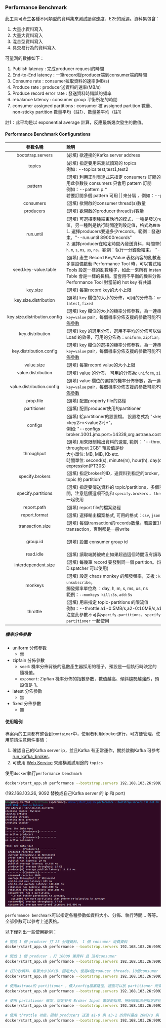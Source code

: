 ### Performance Benchmark

此工具可產生各種不同類型的資料集來測試讀寫速度、E2E的延遲。資料集包含：

1. 大量小資料寫入
2. 大量大資料寫入
3. 混合型資料寫入
4. 具交易行為的資料寫入

可量測的數據如下：

1. Publish latency : 完成producer request的時間
2. End-to-End latency : 一筆record從producer端到consumer端的時間
3. Consume rate : consumer拉取資料的速率(MB/s)
4. Produce rate : producer送資料的速率(MB/s)
5. Produce record error rate : 發送資料時錯誤的頻率
6. rebalance latency : consumer group 平衡所花的時間
7. consumer assigned partitions : consumer 被 assigned partition 數量、non-sticky partition 數量平均（註1）、數量差平均（註1）

註1：此平均是以 exponential average 計算，反應最新幾次發生的數值。

#### Performance Benchmark Configurations

|             參數名稱             | 說明                                                                                                                                                                                                                                                                    |           預設值            |
|:----------------------------:|:----------------------------------------------------------------------------------------------------------------------------------------------------------------------------------------------------------------------------------------------------------------------|:------------------------:|
|      bootstrap.servers       | (必填) 欲連接的Kafka server address                                                                                                                                                                                                                                         |            無             |
|            topics            | (必填) 指定要用來測試讀寫的 topics <br />例如 : --topics test,test1,test2                                                                                                                                                                                                           |            無             |
|           pattern            | (選填) 利用正則表達式來指定 consumers 訂閱的 pattern topics，使用此參數後 consumers 只會用 pattern 訂閱<br />例如：--pattern p.*<br />若要訂閱多個 pattern 可用 &vert;&vert; 來分隔 ，例如：--pattern a.&vert;&vert;test.                                                                                          |            無             |
|          consumers           | (選填) 欲開啟的consumer thread(s)數量                                                                                                                                                                                                                                         |            1             |
|          producers           | (選填) 欲開啟的producer thread(s)數量                                                                                                                                                                                                                                         |            1             |
|          run.until           | (選填) 可選擇兩種結束執行的模式，一種是發送records數量達到設定值，另一種則是執行時間達到設定值，格式為`數值`+`單位`<br />1. 選擇producers要送多少records，範例：發送89000 records 後結束，"--run.until 89000records"<br />2. 選擇producer在給定時間內發送資料，時間單位可以選擇`days`, `day`, `h`, `m`, `s`, `ms`, `us`, `ns`，範例：執行一分鐘後結束， "--run.until 1m"。 |       1000records        |
|     seed.key-value.table     | (選填) 產生 Record Key/Value 表格內容的亂數產生器種子，當嘗試於多臺設備啟動 Performance Tool 時，可以嘗試給各 Performance Tools 設定一樣的亂數種子，如此一來所有 instance 的 Key/Value Table 會是一樣的長相。當套用不平衡的機率分佈時，這可以使多個 Performance Tool 對當前的 hot key 有共識                                                                |           隨機值            |
|           key.size           | (選填) 每筆record key的大小上限                                                                                                                                                                                                                                                |          4Byte           |
|    key.size.distribution     | (選填) key 欄位的大小的分佈，可用的分佈為：`uniform`, `zipfian`, `latest`, `fixed`                                                                                                                                                                                                      |          fixed           |
| key.size.distribution.config | (選填) key 欄位的大小的機率分佈參數，為一連串以逗號相隔的 `key=value` pair，每個機率分佈支援的參數可能不同，可以參考 [機率分佈參數](#機率分佈參數)                                                                                                                                                                              |          fixed           |
|       key.distribution       | (選填) key 的選用分佈，選用不平均的分佈可以做到 Hotspot 或 Skew Load 的效果，可用的分佈為：`uniform`, `zipfian`, `latest`, `fixed`                                                                                                                                                                    |         uniform          |
|   key.distribution.config    | (選填) key 欄位的選擇的機率分佈參數，為一連串以逗號相隔的 `key=value` pair，每個機率分佈支援的參數可能不同，可以參考 [機率分佈參數](#機率分佈參數)                                                                                                                                                                              |          fixed           |
|          value.size          | (選填) 每筆record value的大小上限                                                                                                                                                                                                                                              |           1KiB           |
|      value.distribution      | (選填) value 的分佈， 可用的分佈為: `uniform`, `zipfian`, `latest`, `fixed`                                                                                                                                                                                                       |         uniform          |
|  value.distribution.config   | (選填) value 欄位的選擇的機率分佈參數，為一連串以逗號相隔的 `key=value` pair，每個機率分佈支援的參數可能不同，可以參考 [機率分佈參數](#機率分佈參數)                                                                                                                                                                            |          fixed           |
|          prop.file           | (選填) 配置property file的路徑                                                                                                                                                                                                                                               |           none           |
|         partitioner          | (選填) 配置producer使用的partitioner                                                                                                                                                                                                                                         |           none           |
|           configs            | (選填) 給partitioner的設置檔。 設置格式為 "\<key1\>=\<value1\>[,\<key2\>=\<value2\>]*"。 <br />例如: "--configs broker.1001.jmx.port=14338,org.astraea.cost.ThroughputCost=1"                                                                                                         |           none           |
|          throughput          | (選填) 用來限制輸出資料的速度, 範例： "--throughput 2MiB/m", "--throughput 2GB" 預設值是秒 <br/>大小單位: MB, MiB, Kb etc. <br />時間單位: second(s), minute(m), hour(h), day(d) or PT expression(PT30S)                                                                                           |      500 GiB/second      |
|       specify.brokers        | (選填) 指定broker的ID，送資料到指定的broker，若 broker 上有 "目標 topic 的 partition"                                                                                                                                                                                                     |           none           |
|      specify.partitions      | (選填) 指定要傳送資料的 topic/partitions，多個項目之間可以用逗號隔開，注意這個選項不能和 `specify.brokers` 、`throttle` 或 `partitioner` 一起使用                                                                                                                                                             |           none           |
|         report.path          | (選填) report file的檔案路徑                                                                                                                                                                                                                                                 |           none           |
|        report.format         | (選填) 選擇輸出檔案格式, 可用的格式：`csv`, `json`                                                                                                                                                                                                                                    |           csv            |
|       transaction.size       | (選填) 每個transaction的records數量。若設置1以上，會使用transaction，否則都是一般write                                                                                                                                                                                                        |            1             |
|           group.id           | (選填) 設置 consumer group id                                                                                                                                                                                                                                             | groupId-{Time in millis} |
|          read.idle           | (選填) 讀取端將被終止如果超過這個時間沒有讀取到新的資料                                                                                                                                                                                                                                         |            2秒            |
|     interdependent.size      | (選填) 每幾筆 record 要發到同一個 partition。(注意：只有 Astraea Dispatcher 可以使用)                                                                                                                                                                                                      |            1             |
|           monkeys            | (選填) 設定 chaos monkey 的觸發頻率，支援 : `kill`, `add`, `unsubscribe`。<br />觸發頻率單位為 ：day, h, m, s, ms, us, ns<br />範例：`--monkeys kill:3s,add:5s`                                                                                                                               |           none           |
|           throttle           | (選填) 用來指定 topic-partitions 的限流值<br />例如：--throttle a1-0:5MB/s,a2-0:10MB/s,a10-4:30MB/s<br />注意此參數不可與`specify.partitions`、`specify.brokers` 或`partitioner` 一起使用                                                                                                        |           none           |

##### 機率分佈參數

* uniform 分佈參數
  * 無
* zipfain 分佈參數
    * `seed`: 機率分佈背後的亂數產生器採用的種子，預設是一個執行時決定的隨機值。
    * `exponent`: Zipfian 機率分佈的指數參數，數值越高、傾斜趨勢越強烈，預設值是 1。
* latest 分佈參數
    * 無
* fixed 分佈參數
    * 無

#### 使用範例

專案內的工具都有整合到`container`中，使用者利用docker運行，可方便管理，使用前請注意兩件事情：

1. 確認自己的Kafka server ip，並且Kafka 有正常運作，關於啟動Kafka 可參考 [run_kafka_broker](run_kafka_broker.md)。
2. 可使用 [Web Service](web_server/README.md) 來建構測試用途的 `topics`

使用`docker`執行`performance benchmark`

```bash 
docker/start_app.sh performance --bootstrap.servers 192.168.103.26:9092 --topics MyTopic
```

(192.168.103.26, 9092 替換成自己Kafka server 的 ip 和 port)

![performance_tool_demo](pictures/performance_tool_demo.png)

`performance benchmark`可以指定各種參數如資料大小、分佈、執行時間... 等等。全部參數可以參考上述表格。

以下僅列出一些使用範例：

```bash
# 開啟 1 個 producer 打 25 分鐘資料， 1 個 consumer 消費資料
docker/start_app.sh performance --bootstrap.servers 192.168.103.26:9092 --topics MyTopic --run.until 25m
```

```bash
# 開啟 1 個 producer ，打 10000 筆資料 且 沒有consumer
docker/start_app.sh performance --bootstrap.servers 192.168.103.26:9092 --topics MyTopic --run.until 10000records --consumers 0
```

```bash
# 打50秒資料、每筆大小10KiB、固定大小、使用4個producer threads、10個consumer threads，指定topic名稱，producer送資料前使用 lz4 壓縮演算法
docker/start_app.sh performance --bootstrap.servers 192.168.103.26:9092 --topics MyTopic --value.size 10KiB --value.distribution fixed --run.until 50s --producers 4 --consumers 10 --topics MyTopic --configs compression.type=lz4
```

```bash
# 使用astraea的 partitioner ，傳入config檔案路徑，裡面可以放 partitioner 所需的參數，如jmx port等
docker/start_app.sh performance --bootstrap.servers 192.168.103.26:9092 --topics MyTopic --partitioner org.astraea.common.partitioner.StrictCostDispatcher --prop.file ./config
```

```bash
# 使用 partitioner 框架，指定參考 Broker Input 做效能指標，把紀錄輸出到指定路徑。
docker/start_app.sh performance --bootstrap.servers 192.168.103.26:9092 --topics MyTopic --partitioner org.astraea.common.partitioner.StrictCostDispatcher --configs org.astraea.common.cost.BrokerInputCost=1 --prop.file ./config --report.path ~/report
```

```bash
# 使用 throttle 功能，限制 producers 送進 a1-0 與 a3-1 的資料量在 20MB/s 與 10MB/s 內
docker/start_app.sh performance --bootstrap.servers 192.168.103.26:9092 --topics a1,a2,a3 --producers 5 --consumers 0 --throttle a1-0:20MB/s,a3-1:10MB/s --run.until 5m
```

